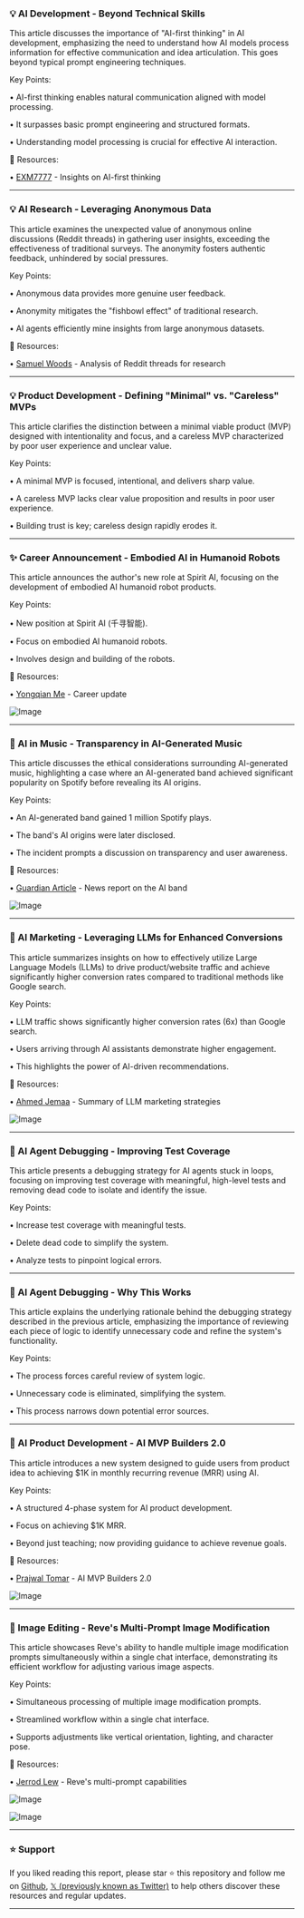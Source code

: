 ### 💡 AI Development - Beyond Technical Skills

This article discusses the importance of "AI-first thinking" in AI development, emphasizing the need to understand how AI models process information for effective communication and idea articulation.  This goes beyond typical prompt engineering techniques.

Key Points:

•  AI-first thinking enables natural communication aligned with model processing.


•  It surpasses basic prompt engineering and structured formats.


•  Understanding model processing is crucial for effective AI interaction.



🔗 Resources:

• [EXM7777](https://x.com/EXM7777) - Insights on AI-first thinking


---

### 💡 AI Research - Leveraging Anonymous Data

This article examines the unexpected value of anonymous online discussions (Reddit threads) in gathering user insights, exceeding the effectiveness of traditional surveys. The anonymity fosters authentic feedback, unhindered by social pressures.

Key Points:

• Anonymous data provides more genuine user feedback.


•  Anonymity mitigates the "fishbowl effect" of traditional research.


• AI agents efficiently mine insights from large anonymous datasets.



🔗 Resources:

• [Samuel Woods](https://x.com/samuelwoods_) -  Analysis of Reddit threads for research


---

### 💡 Product Development - Defining "Minimal" vs. "Careless" MVPs

This article clarifies the distinction between a minimal viable product (MVP) designed with intentionality and focus, and a careless MVP characterized by poor user experience and unclear value.

Key Points:

• A minimal MVP is focused, intentional, and delivers sharp value.


• A careless MVP lacks clear value proposition and results in poor user experience.


•  Building trust is key; careless design rapidly erodes it.



---

### ✨ Career Announcement - Embodied AI in Humanoid Robots

This article announces the author's new role at Spirit AI, focusing on the development of embodied AI humanoid robot products.

Key Points:

•  New position at Spirit AI (千寻智能).


•  Focus on embodied AI humanoid robots.


•  Involves design and building of the robots.



🔗 Resources:

• [Yongqian Me](https://x.com/yongqianme) - Career update


![Image](https://pbs.twimg.com/media/G0x61C1b0AADseY?format=jpg&name=small)


---

### 🤖 AI in Music - Transparency in AI-Generated Music

This article discusses the ethical considerations surrounding AI-generated music, highlighting a case where an AI-generated band achieved significant popularity on Spotify before revealing its AI origins.

Key Points:

•  An AI-generated band gained 1 million Spotify plays.


• The band's AI origins were later disclosed.


•  The incident prompts a discussion on transparency and user awareness.


🔗 Resources:

• [Guardian Article](https://buff.ly/w3gHLbE) - News report on the AI band


![Image](https://pbs.twimg.com/media/G07l6q5XkAA9oXd?format=jpg&name=small)


---

### 🚀 AI Marketing - Leveraging LLMs for Enhanced Conversions

This article summarizes insights on how to effectively utilize Large Language Models (LLMs) to drive product/website traffic and achieve significantly higher conversion rates compared to traditional methods like Google search.

Key Points:

• LLM traffic shows significantly higher conversion rates (6x) than Google search.


• Users arriving through AI assistants demonstrate higher engagement.


• This highlights the power of AI-driven recommendations.


🔗 Resources:

• [Ahmed Jemaa](https://x.com/Ahmed_Jemaa_aj) -  Summary of LLM marketing strategies


![Image](https://pbs.twimg.com/amplify_video_thumb/1967287582724931584/img/JdvsNhXfDjMBk5Ma.jpg)


---

### 🤖 AI Agent Debugging - Improving Test Coverage

This article presents a debugging strategy for AI agents stuck in loops, focusing on improving test coverage with meaningful, high-level tests and removing dead code to isolate and identify the issue.


Key Points:

• Increase test coverage with meaningful tests.


• Delete dead code to simplify the system.


• Analyze tests to pinpoint logical errors.



---

### 🤖 AI Agent Debugging - Why This Works

This article explains the underlying rationale behind the debugging strategy described in the previous article, emphasizing the importance of reviewing each piece of logic to identify unnecessary code and refine the system's functionality.

Key Points:

• The process forces careful review of system logic.


•  Unnecessary code is eliminated, simplifying the system.


•  This process narrows down potential error sources.


---

### 🚀 AI Product Development -  AI MVP Builders 2.0

This article introduces a new system designed to guide users from product idea to achieving $1K in monthly recurring revenue (MRR) using AI.

Key Points:

• A structured 4-phase system for AI product development.


•  Focus on achieving $1K MRR.


•  Beyond just teaching; now providing guidance to achieve revenue goals.



🔗 Resources:

• [Prajwal Tomar](https://x.com/PrajwalTomar_) - AI MVP Builders 2.0


![Image](https://pbs.twimg.com/media/G05dRmdbIAIdxth?format=jpg&name=small)


---

### 🚀 Image Editing - Reve's Multi-Prompt Image Modification

This article showcases Reve's ability to handle multiple image modification prompts simultaneously within a single chat interface, demonstrating its efficient workflow for adjusting various image aspects.

Key Points:

•  Simultaneous processing of multiple image modification prompts.


•  Streamlined workflow within a single chat interface.


•  Supports adjustments like vertical orientation, lighting, and character pose.



🔗 Resources:

• [Jerrod Lew](https://x.com/jerrod_lew) - Reve's multi-prompt capabilities


![Image](https://pbs.twimg.com/amplify_video_thumb/1967662305006514176/img/29nvjJiJViQxBNDQ.jpg)

![Image](https://pbs.twimg.com/amplify_video_thumb/1967640293689397252/img/yOBn7ZVw5-aec8ya?format=jpg&name=240x240)


---

### ⭐️ Support

If you liked reading this report, please star ⭐️ this repository and follow me on [Github](https://github.com/Drix10), [𝕏 (previously known as Twitter)](https://x.com/DRIX_10_) to help others discover these resources and regular updates.

---